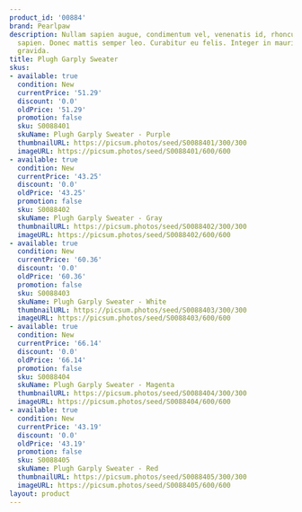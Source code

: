 ```yaml
---
product_id: '00884'
brand: Pearlpaw
description: Nullam sapien augue, condimentum vel, venenatis id, rhoncus pellentesque,
  sapien. Donec mattis semper leo. Curabitur eu felis. Integer in mauris eu nibh euismod
  gravida.
title: Plugh Garply Sweater
skus:
- available: true
  condition: New
  currentPrice: '51.29'
  discount: '0.0'
  oldPrice: '51.29'
  promotion: false
  sku: S0088401
  skuName: Plugh Garply Sweater - Purple
  thumbnailURL: https://picsum.photos/seed/S0088401/300/300
  imageURL: https://picsum.photos/seed/S0088401/600/600
- available: true
  condition: New
  currentPrice: '43.25'
  discount: '0.0'
  oldPrice: '43.25'
  promotion: false
  sku: S0088402
  skuName: Plugh Garply Sweater - Gray
  thumbnailURL: https://picsum.photos/seed/S0088402/300/300
  imageURL: https://picsum.photos/seed/S0088402/600/600
- available: true
  condition: New
  currentPrice: '60.36'
  discount: '0.0'
  oldPrice: '60.36'
  promotion: false
  sku: S0088403
  skuName: Plugh Garply Sweater - White
  thumbnailURL: https://picsum.photos/seed/S0088403/300/300
  imageURL: https://picsum.photos/seed/S0088403/600/600
- available: true
  condition: New
  currentPrice: '66.14'
  discount: '0.0'
  oldPrice: '66.14'
  promotion: false
  sku: S0088404
  skuName: Plugh Garply Sweater - Magenta
  thumbnailURL: https://picsum.photos/seed/S0088404/300/300
  imageURL: https://picsum.photos/seed/S0088404/600/600
- available: true
  condition: New
  currentPrice: '43.19'
  discount: '0.0'
  oldPrice: '43.19'
  promotion: false
  sku: S0088405
  skuName: Plugh Garply Sweater - Red
  thumbnailURL: https://picsum.photos/seed/S0088405/300/300
  imageURL: https://picsum.photos/seed/S0088405/600/600
layout: product
---
```

